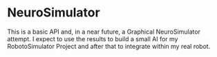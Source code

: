 # NeuroSimulator
This is a basic API and, in a near future, a Graphical NeuroSimulator attempt.
I expect to use the results to build a small AI for my RobotoSimulator Project 
and after that to integrate within my real robot.
